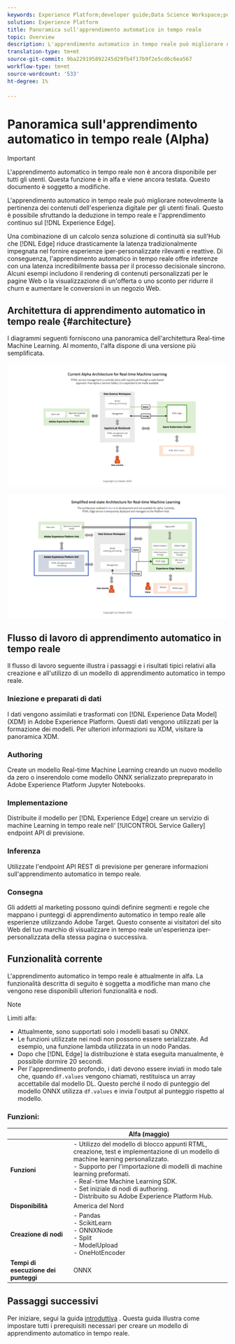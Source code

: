 ```yaml
---
keywords: Experience Platform;developer guide;Data Science Workspace;popular topics;Real time machine learning;
solution: Experience Platform
title: Panoramica sull'apprendimento automatico in tempo reale
topic: Overview
description: L'apprendimento automatico in tempo reale può migliorare notevolmente la pertinenza dei contenuti dell'esperienza digitale per gli utenti finali. Questo è possibile sfruttando la deduzione in tempo reale e l'apprendimento continuo su Experience Edge.
translation-type: tm+mt
source-git-commit: 9ba229195892245d29fb4f17b9f2e5cd6c6ea567
workflow-type: tm+mt
source-wordcount: '533'
ht-degree: 1%

---
```



# Panoramica sull&#39;apprendimento automatico in tempo reale (Alpha)

>[!IMPORTANT]
>
>L&#39;apprendimento automatico in tempo reale non è ancora disponibile per tutti gli utenti. Questa funzione è in alfa e viene ancora testata. Questo documento è soggetto a modifiche.

L&#39;apprendimento automatico in tempo reale può migliorare notevolmente la pertinenza dei contenuti dell&#39;esperienza digitale per gli utenti finali. Questo è possibile sfruttando la deduzione in tempo reale e l&#39;apprendimento continuo sul [!DNL Experience Edge].

Una combinazione di un calcolo senza soluzione di continuità sia sull&#39;Hub che [!DNL Edge] riduce drasticamente la latenza tradizionalmente impegnata nel fornire esperienze iper-personalizzate rilevanti e reattive. Di conseguenza, l&#39;apprendimento automatico in tempo reale offre inferenze con una latenza incredibilmente bassa per il processo decisionale sincrono. Alcuni esempi includono il rendering di contenuti personalizzati per le pagine Web o la visualizzazione di un&#39;offerta o uno sconto per ridurre il churn e aumentare le conversioni in un negozio Web.

## Architettura di apprendimento automatico in tempo reale {#architecture}

I diagrammi seguenti forniscono una panoramica dell&#39;architettura Real-time Machine Learning. Al momento, l&#39;alfa dispone di una versione più semplificata.

![arco alfa](../images/rtml/alpha-arch.png)

![Panoramica semplificata](../images/rtml/end-to-end-arch.png)

## Flusso di lavoro di apprendimento automatico in tempo reale

Il flusso di lavoro seguente illustra i passaggi e i risultati tipici relativi alla creazione e all&#39;utilizzo di un modello di apprendimento automatico in tempo reale.

### Iniezione e preparati di dati

I dati vengono assimilati e trasformati con [!DNL Experience Data Model] (XDM) in Adobe Experience Platform. Questi dati vengono utilizzati per la formazione dei modelli. Per ulteriori informazioni su XDM, visitare la panoramica [](../../xdm/home.md)XDM.

### Authoring

Create un modello Real-time Machine Learning creando un nuovo modello da zero o inserendolo come modello ONNX serializzato prepreparato in Adobe Experience Platform Jupyter Notebooks.

### Implementazione

Distribuite il modello per [!DNL Experience Edge] creare un servizio di machine Learning in tempo reale nell&#39; [!UICONTROL Service Gallery] endpoint API di previsione.

### Inferenza

Utilizzate l&#39;endpoint API REST di previsione per generare informazioni sull&#39;apprendimento automatico in tempo reale.

### Consegna

Gli addetti al marketing possono quindi definire segmenti e regole che mappano i punteggi di apprendimento automatico in tempo reale alle esperienze utilizzando  Adobe Target. Questo consente ai visitatori del sito Web del tuo marchio di visualizzare in tempo reale un&#39;esperienza iper-personalizzata della stessa pagina o successiva.

## Funzionalità corrente

L&#39;apprendimento automatico in tempo reale è attualmente in alfa. La funzionalità descritta di seguito è soggetta a modifiche man mano che vengono rese disponibili ulteriori funzionalità e nodi.

>[!NOTE]
>
> Limiti alfa:
> - Attualmente, sono supportati solo i modelli basati su ONNX.
> - Le funzioni utilizzate nei nodi non possono essere serializzate. Ad esempio, una funzione lambda utilizzata in un nodo Pandas.
> - Dopo che [!DNL Edge] la distribuzione è stata eseguita manualmente, è possibile dormire 20 secondi.
> - Per l&#39;apprendimento profondo, i dati devono essere inviati in modo tale che, quando `df.values` vengono chiamati, restituisca un array accettabile dal modello DL. Questo perché il nodo di punteggio del modello ONNX utilizza `df.values` e invia l&#39;output al punteggio rispetto al modello.



### Funzioni:

|  | Alfa (maggio) |
| --- | --- |
| **Funzioni** | - Utilizzo del modello di blocco appunti RTML, creazione, test e implementazione di un modello di machine learning personalizzato. <br> - Supporto per l&#39;importazione di modelli di machine learning preformati. <br> - Real-time Machine Learning SDK. <br> - Set iniziale di nodi di authoring. <br> - Distribuito su Adobe Experience Platform Hub. |
| **Disponibilità** | America del Nord |
| **Creazione di nodi** | - Pandas <br> - ScikitLearn <br> - ONNXNode <br> - Split <br> - ModelUpload <br> - OneHotEncoder |
| **Tempi di esecuzione dei punteggi** | ONNX |

## Passaggi successivi

Per iniziare, segui la guida [introduttiva](./getting-started.md) . Questa guida illustra come impostare tutti i prerequisiti necessari per creare un modello di apprendimento automatico in tempo reale.

